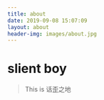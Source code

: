 ```yaml
---
title: about
date: 2019-09-08 15:07:09
layout: about
header-img: images/about.jpg
---
```


# slient boy
> This is 话歪之地